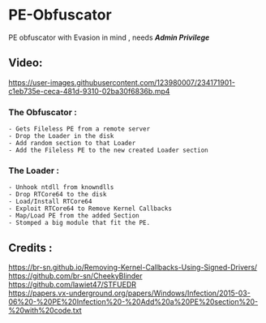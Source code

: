 # PE-Obfuscator
PE obfuscator with Evasion in mind , needs ***Admin Privilege***

## Video:
https://user-images.githubusercontent.com/123980007/234171901-c1eb735e-ceca-481d-9310-02ba30f6836b.mp4


### The Obfuscator :
    - Gets Fileless PE from a remote server
    - Drop the Loader in the disk 
    - Add random section to that Loader
    - Add the Fileless PE to the new created Loader section

### The Loader :
    - Unhook ntdll from knowndlls
    - Drop RTCore64 to the disk
    - Load/Install RTCore64
    - Exploit RTCore64 to Remove Kernel Callbacks
    - Map/Load PE from the added Section
    - Stomped a big module that fit the PE.
    
 ## Credits :
 https://br-sn.github.io/Removing-Kernel-Callbacks-Using-Signed-Drivers/  
 https://github.com/br-sn/CheekyBlinder  
 https://github.com/lawiet47/STFUEDR  
 https://papers.vx-underground.org/papers/Windows/Infection/2015-03-06%20-%20PE%20Infection%20-%20Add%20a%20PE%20section%20-%20with%20code.txt  
